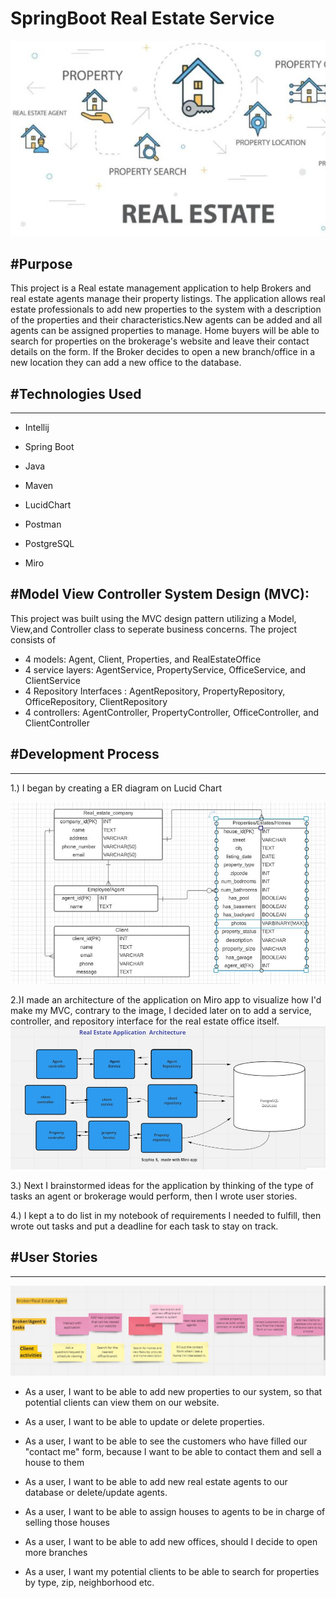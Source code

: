 # SpringBoot Real Estate Service

<img src="images/real estate picture.JPG">

#Purpose
----------------------------------------------------------------------------

This project is a Real estate management application to help Brokers and real estate agents manage their property listings. The application allows real estate professionals to add new properties to the system with a description of the properties and their characteristics.New agents can be added and all agents can be assigned  properties to manage. Home buyers will be able to search for properties on the brokerage's website and leave their contact details on the form. If the Broker decides to open a new branch/office in a new location they can add a new office to the database.




#Technologies Used
----------------------------------------------------------------------------------
----------------------------------------------------------------------------------
- Intellij

- Spring Boot

- Java

- Maven

- LucidChart 

- Postman 

- PostgreSQL

- Miro

#Model View Controller System Design (MVC):
----------------

This project was built using the MVC design pattern utilizing a Model, View,and Controller class to seperate business concerns. The project consists of
- 4 models:  Agent, Client, Properties, and RealEstateOffice
- 4 service layers: AgentService, PropertyService, OfficeService, and ClientService
- 4 Repository Interfaces : AgentRepository, PropertyRepository, OfficeRepository, ClientRepository
- 4 controllers: AgentController, PropertyController, OfficeController, and ClientController









#Development Process
------------------------------------------------------------------------------------
------------------------------------------------------------------------------------
1.) I began by creating a ER diagram on Lucid Chart

<img src="images/erdproject.JPG">


2.)I made an architecture of the application on Miro app to visualize how I'd make my MVC, contrary to the image, I decided later on to add a service, controller, and 
repository interface for the real estate office itself.
<img src="images/miroarch.JPG">


3.) Next I brainstormed ideas for the application by thinking of the type of tasks an agent or brokerage would perform, then I wrote user stories.


4.) I kept a to do list in my notebook of requirements I needed to fulfill, then wrote out tasks and put a deadline for each task to stay on track.


#User Stories
-------------------------------------------------------------------------------------
-------------------------------------------------------------------------------------

<img src="images/userTasks.JPG">


- As a user, I want to be able to add new properties to our system, so that potential clients can view them on our website.

- As a user, I want to be able to update or delete properties.

- As a user, I want to be able to see the customers who have filled our "contact me" form, because I want to be able to contact them and sell a house to them

- As a user, I want to be able to add new real estate agents to our database or delete/update agents.

- As a user, I want to be able to assign houses to agents to be in charge of selling those houses

- As a user, I want to be able to add new offices, should I decide to open more branches

- As a user, I want my potential clients to be able to search for properties by type, zip, neighborhood etc.






